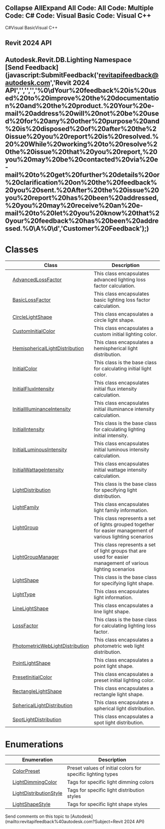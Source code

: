 ﻿

Collapse AllExpand All Code: All Code: Multiple Code: C# Code: Visual Basic Code: Visual C++   
---  
  
C#Visual BasicVisual C++

Revit 2024 API  
---  
Autodesk.Revit.DB.Lighting Namespace  
[Send Feedback](javascript:SubmitFeedback\('revitapifeedback@autodesk.com','Revit 2024 API','','','','%0\\dYour%20feedback%20is%20used%20to%20improve%20the%20documentation%20and%20the%20product.%20Your%20e-mail%20address%20will%20not%20be%20used%20for%20any%20other%20purpose%20and%20is%20disposed%20of%20after%20the%20issue%20you%20report%20is%20resolved.%20%20While%20working%20to%20resolve%20the%20issue%20that%20you%20report,%20you%20may%20be%20contacted%20via%20e-mail%20to%20get%20further%20details%20or%20clarification%20on%20the%20feedback%20you%20sent.%20After%20the%20issue%20you%20report%20has%20been%20addressed,%20you%20may%20receive%20an%20e-mail%20to%20let%20you%20know%20that%20your%20feedback%20has%20been%20addressed.%0\\A%0\\d','Customer%20Feedback'\);)  
---  
  
# Classes

|  | Class | Description |
| --- | --- | --- |
|  | [AdvancedLossFactor](30e62a9d-eb01-8830-f897-dc8f32b486da.md) | This class encapsulates advanced lighting loss factor calculation. |
|  | [BasicLossFactor](4ae30f40-0afb-176a-1b90-61ac2ac2727f.md) | This class encapsulates basic lighting loss factor calculation. |
|  | [CircleLightShape](6dda7b94-a8cc-2947-31a7-0e0d60766c71.md) | This class encapsulates a circle light shape. |
|  | [CustomInitialColor](b08ddf7b-2264-9067-2be7-cfc771872db5.md) | This class encapsulates a custom initial lighting color. |
|  | [HemisphericalLightDistribution](ff11f9f7-dd13-7b1b-a7ee-0d1703f7cc75.md) | This class encapsulates a hemispherical light distribution. |
|  | [InitialColor](082ce770-10a9-7e3b-85f2-bde3c42a92c4.md) | This class is the base class for calculating initial light color. |
|  | [InitialFluxIntensity](9c36e906-74c5-adc1-d147-42f65f0c9613.md) | This class encapsulates initial flux intensity calculation. |
|  | [InitialIlluminanceIntensity](d31b6d5f-f002-007b-3e08-e6818727f104.md) | This class encapsulates initial illuminance intensity calculation. |
|  | [InitialIntensity](557d9e25-430a-2f92-3dbc-c9ec84e07900.md) | This class is the base class for calculating lighting initial intensity. |
|  | [InitialLuminousIntensity](8ca18b8f-437f-6159-30cc-ecbb97c41d70.md) | This class encapsulates initial luminous intensity calculation. |
|  | [InitialWattageIntensity](2bcbaf81-375c-2732-d67a-563d8302cd1e.md) | This class encapsulates initial wattage intensity calculation. |
|  | [LightDistribution](39162cb5-d13b-c7fa-9297-9a70c5678ac6.md) | This class is the base class for specifying light distribution. |
|  | [LightFamily](53ebee14-8d6f-28ac-f44e-1e7bd906c7d8.md) | This class encapsulates light family information. |
|  | [LightGroup](fd876292-9f3a-7a90-dd41-019631baadca.md) | This class represents a set of lights grouped together for easier management of various lighting scenarios |
|  | [LightGroupManager](46515a1f-01c8-935d-2e42-dc57452d4eb9.md) | This class represents a set of light groups that are used for easier management of various lighting scenarios |
|  | [LightShape](6fc9d0d9-21ac-9192-0178-115be3a48dc7.md) | This class is the base class for specifying light shape. |
|  | [LightType](42c83d85-60cd-52c3-7b97-b89e81d7d9fe.md) | This class encapsulates light information. |
|  | [LineLightShape](3fce7f00-ae7a-04db-a6e8-dab9794bd6a7.md) | This class encapsulates a line light shape. |
|  | [LossFactor](23224470-b97a-7acc-8dbe-667086568b1c.md) | This class is the base class for calculating lighting loss factor. |
|  | [PhotometricWebLightDistribution](6faac766-fc06-f872-22e8-ca3c94b40389.md) | This class encapsulates a photometric web light distribution. |
|  | [PointLightShape](54dba66a-07b0-2588-0e96-997497984e0b.md) | This class encapsulates a point light shape. |
|  | [PresetInitialColor](820a579a-c999-f721-0b9c-d98c499c2c1e.md) | This class encapsulates a preset initial lighting color. |
|  | [RectangleLightShape](1b9a5edf-d0dc-ce3b-cedd-75c01e431bac.md) | This class encapsulates a rectangle light shape. |
|  | [SphericalLightDistribution](978d468b-4c4a-d439-3d87-bd79e211887d.md) | This class encapsulates a spherical light distribution. |
|  | [SpotLightDistribution](aaf39909-187f-cc63-fd13-a0d607c382d2.md) | This class encapsulates a spot light distribution. |
  
# Enumerations

|  | Enumeration | Description |
| --- | --- | --- |
|  | [ColorPreset](4637cb36-a5ab-ce69-4a8c-8f0d8a45f5fc.md) | Preset values of initial colors for specific lighting types |
|  | [LightDimmingColor](ddc3ad4d-f861-b322-cf6b-215d3e502002.md) | Tags for specific light dimming colors |
|  | [LightDistributionStyle](54a4212a-9694-5032-bdc4-a7cc0603f0e1.md) | Tags for specific light distribution styles |
|  | [LightShapeStyle](5ac5e53b-c8d1-538d-40ba-7e8a5e936341.md) | Tags for specific light shape styles |
  
Send comments on this topic to [Autodesk](mailto:revitapifeedback%40autodesk.com?Subject=Revit 2024 API)
